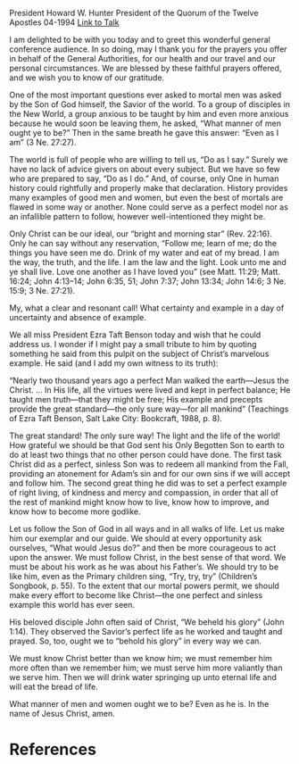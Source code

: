 President Howard W. Hunter
President of the Quorum of the Twelve Apostles
04-1994
[Link to Talk](https://www.churchofjesuschrist.org/study/general-conference/1994/04/what-manner-of-men-ought-ye-to-be?lang=eng)

I am delighted to be with you today and to greet this wonderful general conference audience. In so doing, may I thank you for the prayers you offer in behalf of the General Authorities, for our health and our travel and our personal circumstances. We are blessed by these faithful prayers offered, and we wish you to know of our gratitude.

One of the most important questions ever asked to mortal men was asked by the Son of God himself, the Savior of the world. To a group of disciples in the New World, a group anxious to be taught by him and even more anxious because he would soon be leaving them, he asked, “What manner of men ought ye to be?” Then in the same breath he gave this answer: “Even as I am” (3 Ne. 27:27).

The world is full of people who are willing to tell us, “Do as I say.” Surely we have no lack of advice givers on about every subject. But we have so few who are prepared to say, “Do as I do.” And, of course, only One in human history could rightfully and properly make that declaration. History provides many examples of good men and women, but even the best of mortals are flawed in some way or another. None could serve as a perfect model nor as an infallible pattern to follow, however well-intentioned they might be.

Only Christ can be our ideal, our “bright and morning star” (Rev. 22:16). Only he can say without any reservation, “Follow me; learn of me; do the things you have seen me do. Drink of my water and eat of my bread. I am the way, the truth, and the life. I am the law and the light. Look unto me and ye shall live. Love one another as I have loved you” (see Matt. 11:29; Matt. 16:24; John 4:13–14; John 6:35, 51; John 7:37; John 13:34; John 14:6; 3 Ne. 15:9; 3 Ne. 27:21).

My, what a clear and resonant call! What certainty and example in a day of uncertainty and absence of example.

We all miss President Ezra Taft Benson today and wish that he could address us. I wonder if I might pay a small tribute to him by quoting something he said from this pulpit on the subject of Christ’s marvelous example. He said (and I add my own witness to its truth):

“Nearly two thousand years ago a perfect Man walked the earth—Jesus the Christ. … In His life, all the virtues were lived and kept in perfect balance; He taught men truth—that they might be free; His example and precepts provide the great standard—the only sure way—for all mankind” (Teachings of Ezra Taft Benson, Salt Lake City: Bookcraft, 1988, p. 8).

The great standard! The only sure way! The light and the life of the world! How grateful we should be that God sent his Only Begotten Son to earth to do at least two things that no other person could have done. The first task Christ did as a perfect, sinless Son was to redeem all mankind from the Fall, providing an atonement for Adam’s sin and for our own sins if we will accept and follow him. The second great thing he did was to set a perfect example of right living, of kindness and mercy and compassion, in order that all of the rest of mankind might know how to live, know how to improve, and know how to become more godlike.

Let us follow the Son of God in all ways and in all walks of life. Let us make him our exemplar and our guide. We should at every opportunity ask ourselves, “What would Jesus do?” and then be more courageous to act upon the answer. We must follow Christ, in the best sense of that word. We must be about his work as he was about his Father’s. We should try to be like him, even as the Primary children sing, “Try, try, try” (Children’s Songbook, p. 55). To the extent that our mortal powers permit, we should make every effort to become like Christ—the one perfect and sinless example this world has ever seen.

His beloved disciple John often said of Christ, “We beheld his glory” (John 1:14). They observed the Savior’s perfect life as he worked and taught and prayed. So, too, ought we to “behold his glory” in every way we can.

We must know Christ better than we know him; we must remember him more often than we remember him; we must serve him more valiantly than we serve him. Then we will drink water springing up unto eternal life and will eat the bread of life.

What manner of men and women ought we to be? Even as he is. In the name of Jesus Christ, amen.

# References

